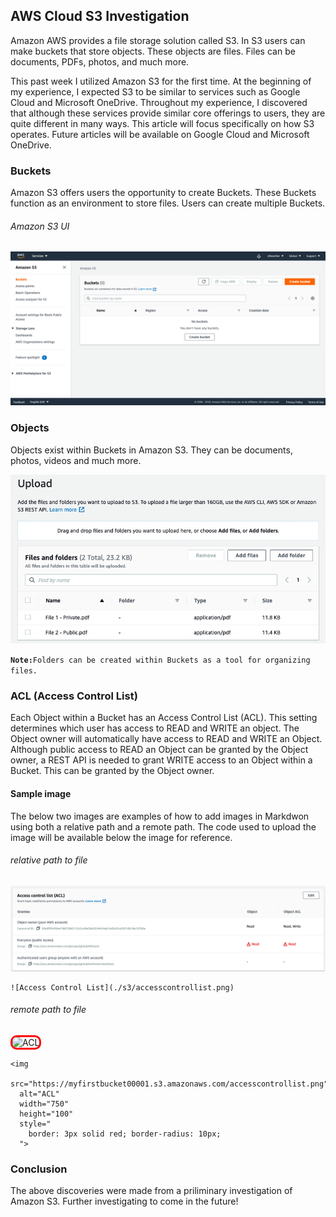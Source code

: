 ## AWS Cloud S3 Investigation

Amazon AWS provides a file storage solution called S3. In S3 users can make buckets that store objects. These objects are files. Files can be documents, PDFs, photos, and much more.

This past week I utilized Amazon S3 for the first time. At the beginning of my experience, I expected S3 to be similar to services such as Google Cloud and Microsoft OneDrive. Throughout my experience, I discovered that although these services provide similar core offerings to users, they are quite different in many ways. This article will focus specifically on how S3 operates. Future articles will be available on Google Cloud and Microsoft OneDrive.

### Buckets

Amazon S3 offers users the opportunity to create Buckets. These Buckets function as an environment to store files. Users can create multiple Buckets.
###### Amazon S3 UI 
![Access Control List](./s3/CreateaBucket.png)

### Objects

Objects exist within Buckets in Amazon S3. They can be documents, photos, videos and much more.

![Access Control List](./s3/postupload.png)


**`Note:`**`Folders can be created within Buckets as a tool for organizing files.` 


### ACL (Access Control List)

Each Object within a Bucket has an Access Control List (ACL). This setting determines which user has access to READ and WRITE an object. The Object owner will automatically have access to READ and WRITE an Object. Although public access to READ an Object can be granted by the Object owner, a REST API is needed to grant WRITE access to an Object within a Bucket. This can be granted by the Object owner.

#### Sample image
The below two images are examples of how to add images in Markdwon using both a relative path and a remote path. The code used to upload the image will be available below the image for reference.  

###### relative path to file
![Access Control List](./s3/accesscontrollist.png)
```
![Access Control List](./s3/accesscontrollist.png)
``` 

###### remote path to file
<img
  src="https://myfirstbucket00001.s3.amazonaws.com/accesscontrollist.png"
  alt="ACL"
  width="750"
  height="100"
  style="
    border: 3px solid red; border-radius: 10px;
  ">
```
<img
  src="https://myfirstbucket00001.s3.amazonaws.com/accesscontrollist.png"
  alt="ACL"
  width="750"
  height="100"
  style="
    border: 3px solid red; border-radius: 10px;
  ">
  ```
### Conclusion

The above discoveries were made from a priliminary investigation of Amazon S3. Further investigating to come in the future!





